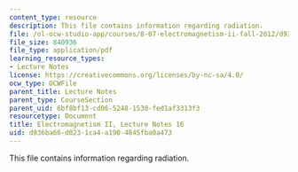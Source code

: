 ```yaml
---
content_type: resource
description: This file contains information regarding radiation.
file: /ol-ocw-studio-app/courses/8-07-electromagnetism-ii-fall-2012/d936ba66d0231ca4a1904845fba0a473_MIT8_07F12_ln16.pdf
file_size: 840936
file_type: application/pdf
learning_resource_types:
- Lecture Notes
license: https://creativecommons.org/licenses/by-nc-sa/4.0/
ocw_type: OCWFile
parent_title: Lecture Notes
parent_type: CourseSection
parent_uid: 6bf8bf13-cd06-5248-1530-fed1af3313f3
resourcetype: Document
title: Electromagnetism II, Lecture Notes 16
uid: d936ba66-d023-1ca4-a190-4845fba0a473
---
```

This file contains information regarding radiation.